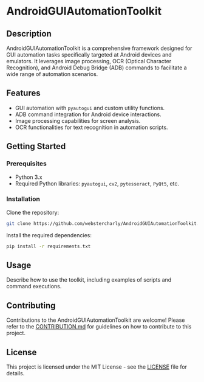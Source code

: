 # AndroidGUIAutomationToolkit

## Description
AndroidGUIAutomationToolkit is a comprehensive framework designed for GUI automation tasks specifically targeted at Android devices and emulators. It leverages image processing, OCR (Optical Character Recognition), and Android Debug Bridge (ADB) commands to facilitate a wide range of automation scenarios.

## Features
- GUI automation with `pyautogui` and custom utility functions.
- ADB command integration for Android device interactions.
- Image processing capabilities for screen analysis.
- OCR functionalities for text recognition in automation scripts.

## Getting Started
### Prerequisites
- Python 3.x
- Required Python libraries: `pyautogui`, `cv2`, `pytesseract`, `PyQt5`, etc.

### Installation
Clone the repository:
```bash
git clone https://github.com/webstercharly/AndroidGUIAutomationToolkit.git
```

Install the required dependencies:
```bash
pip install -r requirements.txt
```

## Usage
Describe how to use the toolkit, including examples of scripts and command executions.

## Contributing
Contributions to the AndroidGUIAutomationToolkit are welcome! Please refer to the [CONTRIBUTION.md](https://github.com/webstercharly/AndroidGUIAutomationToolkit/blob/main/CONTRIBUTION.md) for guidelines on how to contribute to this project.

## License
This project is licensed under the MIT License - see the [LICENSE](https://github.com/webstercharly/AndroidGUIAutomationToolkit/blob/main/LICENSE) file for details.

